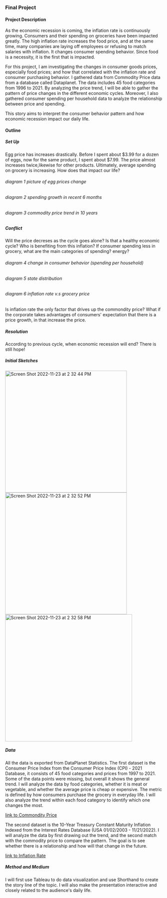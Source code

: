 ### Final Project

#### Project Description

As the economic recession is coming, the inflation rate is continuously growing. Consumers and their spending on groceries have been impacted greatly. The high inflation rate increases the food price, and at the same time, many companies are laying off employees or refusing to match salaries with inflation. It changes consumer spending behavior. Since food is a necessity, it is the first that is impacted. 

For this project, I am investigating the changes in consumer goods prices, especially food prices; and how that correlated with the inflation rate and consumer purchasing behavior. I gathered data from Commodity Price data from a database called Dataplanet. The data includes 45 food categories from 1996 to 2021. By analyzing the price trend, I will be able to gather the pattern of price changes in the different economic cycles. Moreover, I also gathered consumer spending per household data to analyze the relationship between price and spending. 

This story aims to interpret the consumer behavior pattern and how economic recession impact our daily life. 

#### Outline 

##### Set Up 

Egg price has increases drastically. Before I spent about $3.99 for a dozen of eggs, now for the same product, I spent about $7.99. The price almost increases twice,likewise for other products. Ultimately, average spending on grocery is increasing. How does that impact our life? 

###### diagram 1 picture of egg prices change 

###### diagram 2 spending growth in recent 6 months 

###### diagram 3 commodity price trend in 10 years 

##### Conflict 
Will the price decreses as the cycle goes alone? Is that a healthy economic cycle? Who is benefiting from this inflation? If consumer spending less in grocery, what are the main categories of spending? energy? 

###### diagram 4 change in consumer behavior (spending per household) 

###### diagram 5 state distribution 

###### diagram 6 inflation rate v.s grocery price  
Is inflation rate the only factor that drives up the commondity price? What if the corporate takes advantages of consumers' expectation that there is a price growth, in that increase the price. 


##### Resolution 
According to previous cycle, when economic recession will end? There is still hope! 

##### Initial Sketches 

<img width="390" alt="Screen Shot 2022-11-23 at 2 32 44 PM" src="https://user-images.githubusercontent.com/101652566/203632023-ba5e83e0-fb8c-4edf-86e8-4c54c9595c12.png">

<img width="390" alt="Screen Shot 2022-11-23 at 2 32 52 PM" src="https://user-images.githubusercontent.com/101652566/203632277-b80f8d8d-39a1-442e-aa1c-dd9b01fa104b.png">

<img width="407" alt="Screen Shot 2022-11-23 at 2 32 58 PM" src="https://user-images.githubusercontent.com/101652566/203632356-2397572e-cfcd-49a5-83e2-d3bd2e498c96.png">

##### Data 

All the data is exported from DataPlanet Statistics. The first dataset is the Consumer Price Index from the Consumer Price Index (CPI) - 2021 Database, it consists of 45 food categories and prices from 1997 to 2021. Some of the data points were missing, but overall it shows the general trend. I will analyze the data by food categories, whether it is meat or vegetable, and whether the average price is cheap or expensive. The metric is defined by how consumers purchase the grocery in everyday life. I will also analyze the trend within each food category to identify which one changes the most. 

[link to Commondity Price](https://docs.google.com/spreadsheets/d/1Ui6mMAug20Ihh2dY_3v-CV1dhUVMpvrT/edit?usp=sharing&ouid=103852858322702889016&rtpof=true&sd=true)

The second dataset is the 10-Year Treasury Constant Maturity Inflation Indexed from the Interest Rates Database (USA 01/02/2003 - 11/21/2022). I will analyze the data by first drawing out the trend, and the second match with the commodity price to compare the pattern. The goal is to see whether there is a relationship and how will that change in the future. 

[link to Inflation Rate](https://docs.google.com/spreadsheets/d/1FD_vkYQ16APGtU3qmyeVu7biXyHZpcHY/edit?usp=sharing&ouid=103852858322702889016&rtpof=true&sd=true)

##### Method and Medium 

I will first use Tableau to do data visualization and use Shorthand to create the story line of the topic. I will also make the presentation interactive and closely related to the audience's daily life. 















